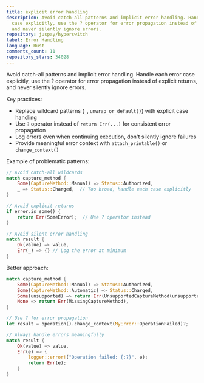 ```yaml
---
title: explicit error handling
description: Avoid catch-all patterns and implicit error handling. Handle each error
  case explicitly, use the ? operator for error propagation instead of explicit returns,
  and never silently ignore errors.
repository: juspay/hyperswitch
label: Error Handling
language: Rust
comments_count: 11
repository_stars: 34028
---
```


Avoid catch-all patterns and implicit error handling. Handle each error case explicitly, use the ? operator for error propagation instead of explicit returns, and never silently ignore errors.

Key practices:
- Replace wildcard patterns (`_`, `unwrap_or_default()`) with explicit case handling
- Use `?` operator instead of `return Err(...)` for consistent error propagation  
- Log errors even when continuing execution, don't silently ignore failures
- Provide meaningful error context with `attach_printable()` or `change_context()`

Example of problematic patterns:
```rust
// Avoid catch-all wildcards
match capture_method {
    Some(CaptureMethod::Manual) => Status::Authorized,
    _ => Status::Charged,  // Too broad, handle each case explicitly
}

// Avoid explicit returns
if error.is_some() {
    return Err(SomeError);  // Use ? operator instead
}

// Avoid silent error handling
match result {
    Ok(value) => value,
    Err(_) => {} // Log the error at minimum
}
```

Better approach:
```rust
match capture_method {
    Some(CaptureMethod::Manual) => Status::Authorized,
    Some(CaptureMethod::Automatic) => Status::Charged,
    Some(unsupported) => return Err(UnsupportedCaptureMethod(unsupported)),
    None => return Err(MissingCaptureMethod),
}

// Use ? for error propagation
let result = operation().change_context(MyError::OperationFailed)?;

// Always handle errors meaningfully
match result {
    Ok(value) => value,
    Err(e) => {
        logger::error!("Operation failed: {:?}", e);
        return Err(e);
    }
}
```